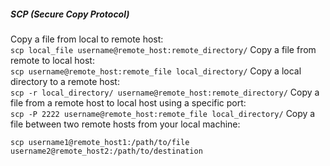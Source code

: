 ##### ***SCP (Secure Copy Protocol)***
Copy a file from local to remote host:  
    `scp local_file username@remote_host:remote_directory/`
Copy a file from remote to local host:  
    `scp username@remote_host:remote_file local_directory/`
Copy a local directory to a remote host:  
    `scp -r local_directory/ username@remote_host:remote_directory/`
Copy a file from a remote host to local host using a specific port:  
    `scp -P 2222 username@remote_host:remote_file local_directory/`
Copy a file between two remote hosts from your local machine:  
```
scp username1@remote_host1:/path/to/file username2@remote_host2:/path/to/destination
```